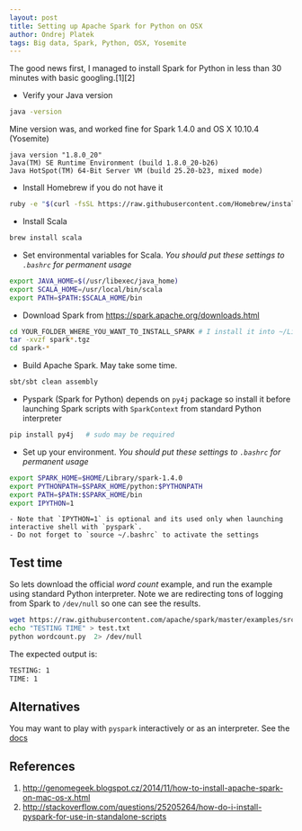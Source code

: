 ```yaml
---
layout: post
title: Setting up Apache Spark for Python on OSX
author: Ondrej Platek
tags: Big data, Spark, Python, OSX, Yosemite
---
```


The good news first, I managed to install Spark for Python in less than 30 minutes with basic googling.[1][2]

* Verify your Java version
```sh
java -version
```
Mine version was, and worked fine for Spark 1.4.0 and OS X 10.10.4 (Yosemite)
```
java version "1.8.0_20"
Java(TM) SE Runtime Environment (build 1.8.0_20-b26)
Java HotSpot(TM) 64-Bit Server VM (build 25.20-b23, mixed mode)
```
* Install Homebrew if you do not have it
```sh
ruby -e "$(curl -fsSL https://raw.githubusercontent.com/Homebrew/install/master/install)" 
```
* Install Scala
```sh
brew install scala 
```
* Set environmental variables for Scala.
   _You should put these settings to `.bashrc` for permanent usage_

```sh
export JAVA_HOME=$(/usr/libexec/java_home) 
export SCALA_HOME=/usr/local/bin/scala  
export PATH=$PATH:$SCALA_HOME/bin 
```

* Download Spark from https://spark.apache.org/downloads.html
```sh
cd YOUR_FOLDER_WHERE_YOU_WANT_TO_INSTALL_SPARK # I install it into ~/Library
tar -xvzf spark*.tgz
cd spark-* 
```

* Build Apache Spark. May take some time.
```sh
sbt/sbt clean assembly
```

* Pyspark (Spark for Python) depends on `py4j` package so install it before launching Spark scripts with `SparkContext` from standard Python interpreter
```sh
pip install py4j   # sudo may be required
```

* Set up your environment.
   _You should put these settings to `.bashrc` for permanent usage_
```sh
export SPARK_HOME=$HOME/Library/spark-1.4.0
export PYTHONPATH=$SPARK_HOME/python:$PYTHONPATH
export PATH=$PATH:$SPARK_HOME/bin 
export IPYTHON=1
```
    - Note that `IPYTHON=1` is optional and its used only when launching interactive shell with `pyspark`.
    - Do not forget to `source ~/.bashrc` to activate the settings



Test time
---------
So lets download the official _word count_ example, and run the example using standard Python interpreter. Note we are redirecting tons of logging from Spark to `/dev/null` so one can see the results.
```sh
wget https://raw.githubusercontent.com/apache/spark/master/examples/src/main/python/wordcount.py
echo "TESTING TIME" > test.txt 
python wordcount.py  2> /dev/null
```
The expected output is:
```sh
TESTING: 1
TIME: 1
```

Alternatives
------------
You may want to play with `pyspark` interactively or as an interpreter.
See the [docs](https://spark.apache.org/docs/0.9.1/python-programming-guide.html)



References
----------
1. http://genomegeek.blogspot.cz/2014/11/how-to-install-apache-spark-on-mac-os-x.html
2. http://stackoverflow.com/questions/25205264/how-do-i-install-pyspark-for-use-in-standalone-scripts

